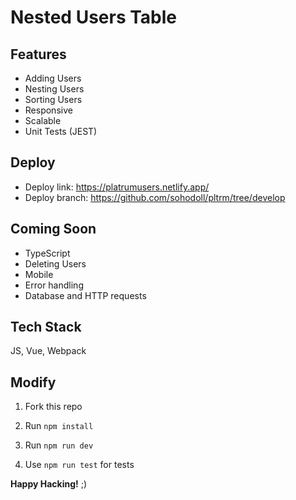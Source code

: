# Nested Users Table

## Features

- Adding Users
- Nesting Users
- Sorting Users
- Responsive
- Scalable
- Unit Tests (JEST)

## Deploy

- Deploy link: https://platrumusers.netlify.app/
- Deploy branch: https://github.com/sohodoll/pltrm/tree/develop

## Coming Soon

- TypeScript
- Deleting Users
- Mobile
- Error handling
- Database and HTTP requests

## Tech Stack

JS, Vue, Webpack
    
## Modify

1. Fork this repo
   
2. Run `npm install`
   
3. Run `npm run dev`

4. Use `npm run test` for tests

**Happy Hacking!** ;)
